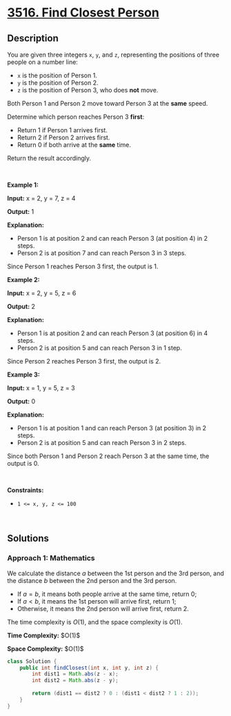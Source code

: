 <!-- problem:start -->

# [3516. Find Closest Person](https://leetcode.com/problems/find-closest-person)

## Description

<!-- description:start -->

<p data-end="116" data-start="0">You are given three integers <code data-end="33" data-start="30">x</code>, <code data-end="38" data-start="35">y</code>, and <code data-end="47" data-start="44">z</code>, representing the positions of three people on a number line:</p>

<ul data-end="252" data-start="118">
    <li data-end="154" data-start="118"><code data-end="123" data-start="120">x</code> is the position of Person 1.</li>
    <li data-end="191" data-start="155"><code data-end="160" data-start="157">y</code> is the position of Person 2.</li>
    <li data-end="252" data-start="192"><code data-end="197" data-start="194">z</code> is the position of Person 3, who does <strong>not</strong> move.</li>
</ul>

<p data-end="322" data-start="254">Both Person 1 and Person 2 move toward Person 3 at the <strong>same</strong> speed.</p>

<p data-end="372" data-start="324">Determine which person reaches Person 3 <strong>first</strong>:</p>

<ul data-end="505" data-start="374">
    <li data-end="415" data-start="374">Return 1 if Person 1 arrives first.</li>
    <li data-end="457" data-start="416">Return 2 if Person 2 arrives first.</li>
    <li data-end="505" data-start="458">Return 0 if both arrive at the <strong>same</strong> time.</li>
</ul>

<p data-end="537" data-is-last-node="" data-is-only-node="" data-start="507">Return the result accordingly.</p>
<p>&nbsp;</p>

<p><strong class="example">Example 1:</strong></p>
<div class="example-block">
<p><strong>Input:</strong> <span class="example-io">x = 2, y = 7, z = 4</span></p>
<p><strong>Output:</strong> <span class="example-io">1</span></p>
<p><strong>Explanation:</strong></p>
<ul data-end="258" data-start="113">
    <li data-end="193" data-start="113">Person 1 is at position 2 and can reach Person 3 (at position 4) in 2 steps.</li>
    <li data-end="258" data-start="194">Person 2 is at position 7 and can reach Person 3 in 3 steps.</li>
</ul>
<p data-end="317" data-is-last-node="" data-is-only-node="" data-start="260">Since Person 1 reaches Person 3 first, the output is 1.</p>
</div>

<p><strong class="example">Example 2:</strong></p>
<div class="example-block">
<p><strong>Input:</strong> <span class="example-io">x = 2, y = 5, z = 6</span></p>
<p><strong>Output:</strong> <span class="example-io">2</span></p>
<p><strong>Explanation:</strong></p>
<ul data-end="245" data-start="92">
    <li data-end="174" data-start="92">Person 1 is at position 2 and can reach Person 3 (at position 6) in 4 steps.</li>
    <li data-end="245" data-start="175">Person 2 is at position 5 and can reach Person 3 in 1 step.</li>
</ul>
<p data-end="304" data-is-last-node="" data-is-only-node="" data-start="247">Since Person 2 reaches Person 3 first, the output is 2.</p>
</div>

<p><strong class="example">Example 3:</strong></p>
<div class="example-block">
<p><strong>Input:</strong> <span class="example-io">x = 1, y = 5, z = 3</span></p>
<p><strong>Output:</strong> <span class="example-io">0</span></p>
<p><strong>Explanation:</strong></p>
<ul data-end="245" data-start="92">
    <li data-end="174" data-start="92">Person 1 is at position 1 and can reach Person 3 (at position 3) in 2 steps.</li>
    <li data-end="245" data-start="175">Person 2 is at position 5 and can reach Person 3 in 2 steps.</li>
</ul>
<p data-end="304" data-is-last-node="" data-is-only-node="" data-start="247">Since both Person 1 and Person 2 reach Person 3 at the same time, the output is 0.</p>
</div>
<p>&nbsp;</p>

<p><strong>Constraints:</strong></p>
<ul>
    <li><code>1 &lt;= x, y, z &lt;= 100</code></li>
</ul>
<p>&nbsp;</p>

<!-- description:end -->

## Solutions

<!-- solution:start -->

### **Approach 1: Mathematics**

We calculate the distance $a$ between the 1st person and the 3rd person, and the distance $b$ between the 2nd person and the 3rd person.

-   If $a = b$, it means both people arrive at the same time, return $0$;
-   If $a \lt b$, it means the 1st person will arrive first, return $1$;
-   Otherwise, it means the 2nd person will arrive first, return $2$.

The time complexity is $O(1)$, and the space complexity is $O(1)$.

<p><strong>Time Complexity:</strong> $O(1)$</p>
<p><strong>Space Complexity:</strong> $O(1)$</p>

<!-- tabs:start -->

```java
class Solution {
    public int findClosest(int x, int y, int z) {
        int dist1 = Math.abs(z - x);
        int dist2 = Math.abs(z - y);
        
        return (dist1 == dist2 ? 0 : (dist1 < dist2 ? 1 : 2));
    }
}
```

<!-- tabs:end -->

<!-- solution:end -->

<!-- problem:end -->
